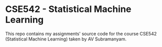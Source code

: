 # CSE542 - Statistical Machine Learning

This repo contains my assignments' source code for the course CSE542 (Statistical Machine Learning) taken by AV Subramanyam.